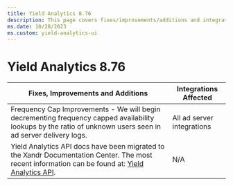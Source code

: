 ```yaml
---
title: Yield Analytics 8.76
description: This page covers fixes/improvements/additions and integrations affected in Yield Analytics 8.76.
ms.date: 10/28/2023
ms.custom: yield-analytics-ui
---
```


# Yield Analytics 8.76

| Fixes, Improvements and Additions | Integrations Affected |
|--|--|
| Frequency Cap Improvements - We will begin decrementing frequency capped availability lookups by the ratio of unknown users seen in ad server delivery logs. | All ad server integrations |
| Yield Analytics API docs have been migrated to the Xandr Documentation Center. The most recent information can be found at: [Yield Analytics API](../yield-analytics-api/yield-analytics-api.md). | N/A |
